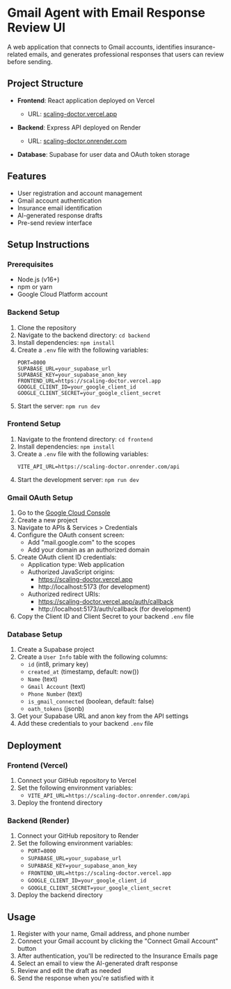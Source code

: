 # Gmail Agent with Email Response Review UI

A web application that connects to Gmail accounts, identifies insurance-related emails, and generates professional responses that users can review before sending.

## Project Structure

- **Frontend**: React application deployed on Vercel
  - URL: [scaling-doctor.vercel.app](https://scaling-doctor.vercel.app)
  
- **Backend**: Express API deployed on Render
  - URL: [scaling-doctor.onrender.com](https://scaling-doctor.onrender.com)
  
- **Database**: Supabase for user data and OAuth token storage

## Features

- User registration and account management
- Gmail account authentication
- Insurance email identification
- AI-generated response drafts
- Pre-send review interface

## Setup Instructions

### Prerequisites

- Node.js (v16+)
- npm or yarn
- Google Cloud Platform account

### Backend Setup

1. Clone the repository
2. Navigate to the backend directory: `cd backend`
3. Install dependencies: `npm install`
4. Create a `.env` file with the following variables:
   ```
   PORT=8000
   SUPABASE_URL=your_supabase_url
   SUPABASE_KEY=your_supabase_anon_key
   FRONTEND_URL=https://scaling-doctor.vercel.app
   GOOGLE_CLIENT_ID=your_google_client_id
   GOOGLE_CLIENT_SECRET=your_google_client_secret
   ```
5. Start the server: `npm run dev`

### Frontend Setup

1. Navigate to the frontend directory: `cd frontend`
2. Install dependencies: `npm install`
3. Create a `.env` file with the following variables:
   ```
   VITE_API_URL=https://scaling-doctor.onrender.com/api
   ```
4. Start the development server: `npm run dev`

### Gmail OAuth Setup

1. Go to the [Google Cloud Console](https://console.cloud.google.com/)
2. Create a new project 
3. Navigate to APIs & Services > Credentials
4. Configure the OAuth consent screen:
   - Add "mail.google.com" to the scopes
   - Add your domain as an authorized domain
5. Create OAuth client ID credentials:
   - Application type: Web application
   - Authorized JavaScript origins: 
     - https://scaling-doctor.vercel.app
     - http://localhost:5173 (for development)
   - Authorized redirect URIs:
     - https://scaling-doctor.vercel.app/auth/callback
     - http://localhost:5173/auth/callback (for development)
6. Copy the Client ID and Client Secret to your backend `.env` file

### Database Setup

1. Create a Supabase project
2. Create a `User Info` table with the following columns:
   - `id` (int8, primary key)
   - `created_at` (timestamp, default: now())
   - `Name` (text)
   - `Gmail Account` (text)
   - `Phone Number` (text)
   - `is_gmail_connected` (boolean, default: false)
   - `oath_tokens` (jsonb)
3. Get your Supabase URL and anon key from the API settings
4. Add these credentials to your backend `.env` file

## Deployment

### Frontend (Vercel)

1. Connect your GitHub repository to Vercel
2. Set the following environment variables:
   - `VITE_API_URL=https://scaling-doctor.onrender.com/api`
3. Deploy the frontend directory

### Backend (Render)

1. Connect your GitHub repository to Render
2. Set the following environment variables:
   - `PORT=8000`
   - `SUPABASE_URL=your_supabase_url`
   - `SUPABASE_KEY=your_supabase_anon_key`
   - `FRONTEND_URL=https://scaling-doctor.vercel.app`
   - `GOOGLE_CLIENT_ID=your_google_client_id`
   - `GOOGLE_CLIENT_SECRET=your_google_client_secret`
3. Deploy the backend directory

## Usage

1. Register with your name, Gmail address, and phone number
2. Connect your Gmail account by clicking the "Connect Gmail Account" button
3. After authentication, you'll be redirected to the Insurance Emails page
4. Select an email to view the AI-generated draft response
5. Review and edit the draft as needed
6. Send the response when you're satisfied with it 
